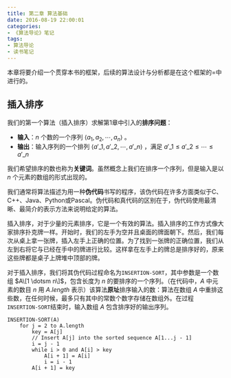 ```yaml
---
title: 第二章 算法基础
date: 2016-08-19 22:00:01
categories:
- 《算法导论》笔记
tags:
- 算法导论
- 读书笔记
---
```


本章将要介绍一个贯穿本书的框架，后续的算法设计与分析都是在这个框架的=中进行的。
<!--more-->

## 插入排序
我们的第一个算法（插入排序）求解第1章中引入的**排序问题**：

+ **输入**：$n$ 个数的一个序列 $\langle a_1, a_2, \dotsm, a_n \rangle$ 。
+ **输出**：输入序列的一个排列 $\langle a'\_{1}, a'\_{2}, \dotsm, a'\_{n} \rangle$ ，满足 $a'\_{1} \leq a'\_{2} \leq \dotsm \leq a'\_{n}$

我们希望排序的数也称为**关键词**。虽然概念上我们在排序一个序列，但是输入是以 $n$ 个元素的数组的形式出现的。
 
我们通常将算法描述为用一种**伪代码**书写的程序，该伪代码在许多方面类似于C、C++、Java、Python或Pascal。伪代码和真代码的区别在于，伪代码使用最清晰、最简介的表示方法来说明给定的算法。

插入排序，对于少量的元素排序，它是一个有效的算法。插入排序的工作方式像大家排序扑克牌一样。开始时，我们的左手为空并且桌面的牌面朝下。然后，我们每次从桌上拿一张牌，插入左手上正确的位置。为了找到一张牌的正确位置，我们从左到右将它与已经在手中的牌进行比较。这样拿在左手上的牌总是排序好的，原来这些牌都是桌子上牌堆中顶部的牌。

对于插入排序，我们将其伪代码过程命名为`INSERTION-SORT`，其中参数是一个数组 $A\[1 \dotsm n\]$，包含长度为 $n$ 的要排序的一个序列。（在代码中，$A$ 中元素的数目 $n$ 用 $A.length$ 表示）该算法**原址**排序输入的数：算法在数组 $A$ 中重排这些数，在任何时候，最多只有其中的常数个数字存储在数组外。在过程`INSERTION-SORT`结束时，输入数组 $A$ 包含排序好的输出序列。
```
INSERTION-SORT(A)
    for j = 2 to A.length
        key = A[j]
        // Insert A[j] into the sorted sequence A[1...j - 1]
        i = j - 1
        while i > 0 and A[i] > key
            A[i + 1] = A[i]
            i = i - 1
        A[i + 1] = key
```